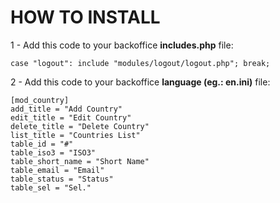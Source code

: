 # HOW TO INSTALL

1 - Add this code to your backoffice **includes.php** file:

``case "logout": include "modules/logout/logout.php"; break;``

2 - Add this code to your backoffice **language (eg.: en.ini)** file:

```
[mod_country]
add_title = "Add Country"
edit_title = "Edit Country"
delete_title = "Delete Country"
list_title = "Countries List"
table_id = "#"
table_iso3 = "ISO3"
table_short_name = "Short Name"
table_email = "Email"
table_status = "Status"
table_sel = "Sel."
```
